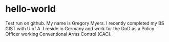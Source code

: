# hello-world
Test run on github.
My name is Gregory Myers. I recently completed my BS GIST with U of A. I reside in Germany and work for the DoD as a Policy Officer working Conventional Arms Control (CAC).
